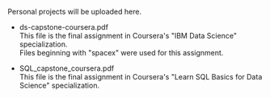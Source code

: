 Personal projects will be uploaded here.

- ds-capstone-coursera.pdf  
  This file is the final assignment in Coursera's "IBM Data Science" specialization.  
  Files beginning with "spacex" were used for this assignment.  

- SQL_capstone_coursera.pdf  
  This file is the final assignment in Coursera's "Learn SQL Basics for Data Science" specialization.  
